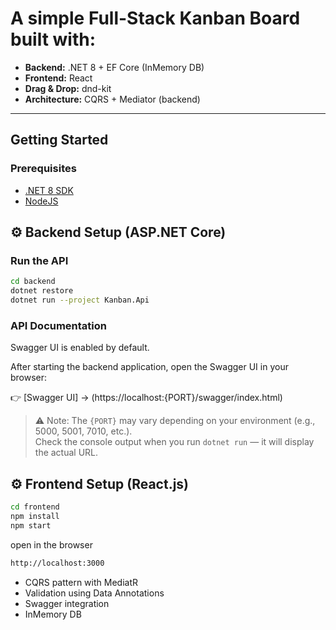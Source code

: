 # A simple **Full-Stack Kanban Board** built with:

- **Backend:** .NET 8 + EF Core (InMemory DB)
- **Frontend:** React
- **Drag & Drop:** dnd-kit
- **Architecture:** CQRS + Mediator (backend)

---

## Getting Started

### Prerequisites
- [.NET 8 SDK](https://dotnet.microsoft.com/download/dotnet/8.0)
- [NodeJS](https://nodejs.org/en)

## ⚙️ Backend Setup (ASP.NET Core)
### Run the API
```bash
cd backend
dotnet restore
dotnet run --project Kanban.Api
```

### API Documentation

Swagger UI is enabled by default.

After starting the backend application, open the Swagger UI in your browser:

👉 [Swagger UI] -> (https://localhost:{PORT}/swagger/index.html)

> ⚠️ Note: The `{PORT}` may vary depending on your environment (e.g., 5000, 5001, 7010, etc.).  
> Check the console output when you run `dotnet run` — it will display the actual URL.

## ⚙️ Frontend Setup (React.js)
```bash
cd frontend
npm install
npm start
```
open in the browser
```bash
http://localhost:3000
```
- CQRS pattern with MediatR
- Validation using Data Annotations
- Swagger integration
- InMemory DB

  
